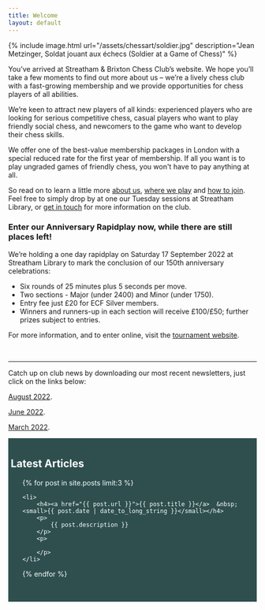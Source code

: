 ```yaml
---
title: Welcome
layout: default
---
```


{% include image.html url="/assets/chessart/soldier.jpg" description="Jean Metzinger, Soldat jouant aux échecs (Soldier at a Game of Chess)" %}

You’ve arrived at Streatham & Brixton Chess Club’s website.
We hope you’ll take a few moments to find out more about us – we’re a lively chess club
with a fast-growing membership and we provide opportunities for chess players of all
abilities.

We’re keen to attract new players of all kinds: experienced players who are looking for serious competitive chess,
casual players who want to play friendly social chess, and newcomers to the game who want
to develop their chess skills.

We offer one of the best-value membership packages in London with a special reduced rate
for the first year of membership. If all you want is to play ungraded games of friendly
chess, you won't have to pay anything at all.

So read on to learn a little more [about us](/about/index.html), [where we play](/about/venues.html) and [how to join](/join.html). Feel free to simply drop by at one our Tuesday sessions at Streatham Library, or [get in touch](contact.html) for more information on the club.

### Enter our Anniversary Rapidplay now, while there are still places left!
We’re holding a one day rapidplay on Saturday 17 September 2022 at Streatham Library to mark the conclusion of our 150th anniversary celebrations:
- Six rounds of 25 minutes plus 5 seconds per move.
- Two sections - Major (under 2400) and Minor (under 1750).
- Entry fee just £20 for ECF Silver members.
- Winners and runners-up in each section will receive £100/£50; further prizes subject to entries.

For more information, and to enter online, visit the [tournament website](http://congress.org.uk/congress/187/home).


<br/>

<hr>

<p> Catch up on club news by downloading our most recent newsletters, just click on the links below:
<p>
<a href="https://drive.google.com/file/d/1TStQOfHDLuJ-uTIPbAs8nIJCJiuDsdXI/view?usp=sharing">August 2022</a>.
<p>
<a href="https://drive.google.com/file/d/1ZR0n5q0LHi9--hnlL-2KCl53EQbIMfUv/view?usp=sharing">June 2022</a>.
<p>
<a href="https://drive.google.com/file/d/1Dk7SYb557t3XwlY6L7nTaMOU7XhZqTBZ/view?usp=sharing">March 2022</a>.
<p>
    
<style>
    #latestarticles {
        color:  white;
        background-color: darkslategrey;
        padding-top: 10px;
        padding-left: 5px;
    }
   
   
</style>
<div id="latestarticles">

<h2>Latest Articles</h2>

<ul>
{% for post in site.posts limit:3 %}

    <li>
    	<h4><a href="{{ post.url }}">{{ post.title }}</a>  &nbsp; <small>{{ post.date | date_to_long_string }}</small></h4>
    	<p>
    		{{ post.description }}
    	</p>
    	<p>

    	</p>
    </li>

{% endfor %}
</ul>
<br><br>
 </div>
